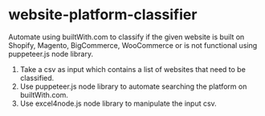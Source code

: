 # website-platform-classifier
Automate using builtWith.com to classify if the given website is built on Shopify, Magento, BigCommerce, WooCommerce or is not functional using puppeteer.js node library.

1. Take a csv as input which contains a list of websites that need to be classified.
2. Use puppeteer.js node library to automate searching the platform on builtWith.com.
3. Use excel4node.js node library to manipulate the input csv.
